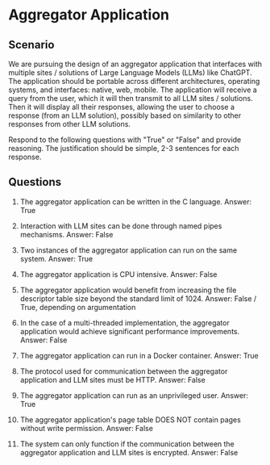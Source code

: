 # Aggregator Application

## Scenario

We are pursuing the design of an aggregator application that interfaces with multiple sites / solutions of Large Language Models (LLMs) like ChatGPT.
The application should be portable across different architectures, operating systems, and interfaces: native, web, mobile.
The application will receive a query from the user, which it will then transmit to all LLM sites / solutions.
Then it will display all their responses, allowing the user to choose a response (from an LLM solution), possibly based on similarity to other responses from other LLM solutions.

Respond to the following questions with "True" or "False" and provide reasoning.
The justification should be simple, 2-3 sentences for each response.

## Questions

1. The aggregator application can be written in the C language.
Answer: True

1. Interaction with LLM sites can be done through named pipes mechanisms.
Answer: False

1. Two instances of the aggregator application can run on the same system.
Answer: True

1. The aggregator application is CPU intensive.
Answer: False

1. The aggregator application would benefit from increasing the file descriptor table size beyond the standard limit of 1024.
Answer: False / True, depending on argumentation

1. In the case of a multi-threaded implementation, the aggregator application would achieve significant performance improvements.
Answer: False

1. The aggregator application can run in a Docker container.
Answer: True

1. The protocol used for communication between the aggregator application and LLM sites must be HTTP.
Answer: False

1. The aggregator application can run as an unprivileged user.
Answer: True

1. The aggregator application's page table DOES NOT contain pages without write permission.
Answer: False

1. The system can only function if the communication between the aggregator application and LLM sites is encrypted.
Answer: False
